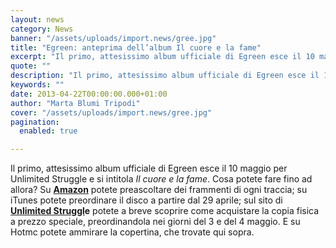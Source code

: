 ```yaml
---
layout: news
category: News
banner: "/assets/uploads/import.news/gree.jpg"
title: "Egreen: anteprima dell’album Il cuore e la fame"
excerpt: "Il primo, attesissimo album ufficiale di Egreen esce il 10 maggio per Unlimited Struggle e si intitola Il cuore e la fame. Cosa potete fare fino ad allora? Su Amazon potete preascoltare dei frammenti di ogni traccia; su iTunes potete preordinare il disco a partire dal 29 aprile; sul sito di Unlimited Struggle potete a [&hellip"
quote: ""
description: "Il primo, attesissimo album ufficiale di Egreen esce il 10 maggio per Unlimited Struggle e si intitola Il cuore e la fame. Cosa potete fare fino ad allora? Su Amazon potete preascoltare dei frammenti di ogni traccia; su iTunes potete preordinare il disco a partire dal 29 aprile; sul sito di Unlimited Struggle potete a [&hellip"
keywords: ""
date: 2013-04-22T00:00:00.000+01:00
author: "Marta Blumi Tripodi"
cover: "/assets/uploads/import.news/gree.jpg"
pagination:
  enabled: true

---
```


Il primo, attesissimo album ufficiale di Egreen esce il 10 maggio per Unlimited Struggle e si intitola _Il cuore e la fame_. Cosa potete fare fino ad allora? Su [**Amazon**](https://www.amazon.it/gp/product/B00CFO8XXU/ref=dm%5Fsp%5Falb?ie=UTF8&qid=1366638907&sr=1-1-catcorr "http://www.amazon.it/gp/product/B00CFO8XXU/ref=dm_sp_alb?ie=UTF8&qid=1366638907&sr=1-1-catcorr") potete preascoltare dei frammenti di ogni traccia; su iTunes potete preordinare il disco a partire dal 29 aprile; sul sito di **[Unlimited Struggl](http://www.unlimitedstruggle.com/ "http://www.unlimitedstruggle.com/")e** potete a breve scoprire come acquistare la copia fisica a prezzo speciale, preordinandola nei giorni del 3 e del 4 maggio. E su Hotmc potete ammirare la copertina, che trovate qui sopra.